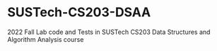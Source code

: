 # SUSTech-CS203-DSAA
2022 Fall
Lab code and Tests in SUSTech CS203 Data Structures and Algorithm Analysis course

